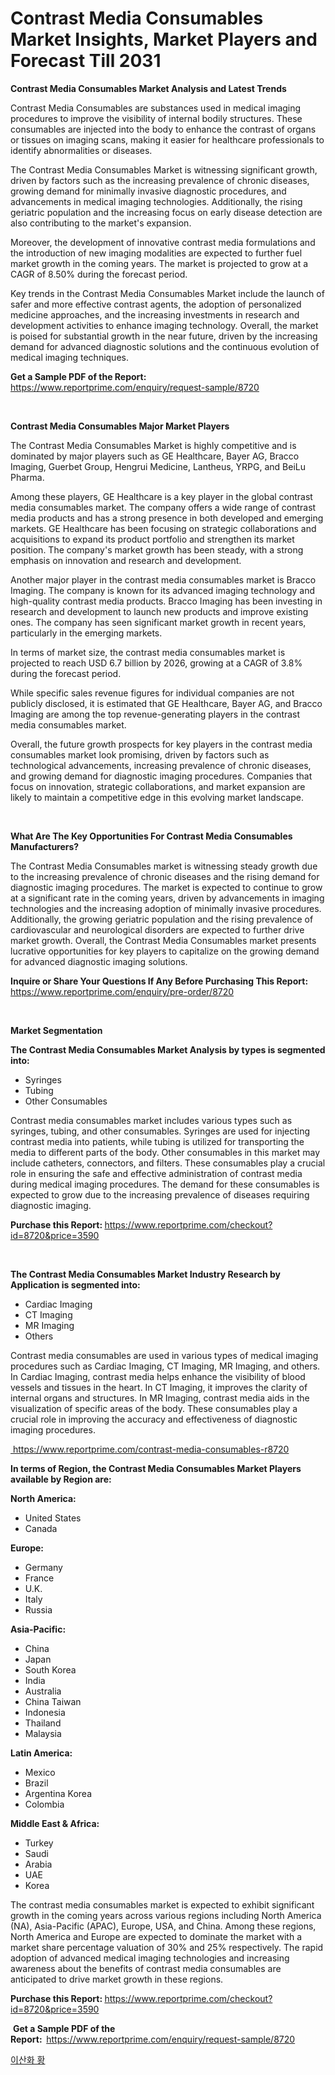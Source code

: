 <p><h1>Contrast Media Consumables Market Insights, Market Players and Forecast Till 2031</h1></p><p><strong>Contrast Media Consumables Market Analysis and Latest Trends</strong></p>
<p><p>Contrast Media Consumables are substances used in medical imaging procedures to improve the visibility of internal bodily structures. These consumables are injected into the body to enhance the contrast of organs or tissues on imaging scans, making it easier for healthcare professionals to identify abnormalities or diseases.</p><p>The Contrast Media Consumables Market is witnessing significant growth, driven by factors such as the increasing prevalence of chronic diseases, growing demand for minimally invasive diagnostic procedures, and advancements in medical imaging technologies. Additionally, the rising geriatric population and the increasing focus on early disease detection are also contributing to the market's expansion.</p><p>Moreover, the development of innovative contrast media formulations and the introduction of new imaging modalities are expected to further fuel market growth in the coming years. The market is projected to grow at a CAGR of 8.50% during the forecast period.</p><p>Key trends in the Contrast Media Consumables Market include the launch of safer and more effective contrast agents, the adoption of personalized medicine approaches, and the increasing investments in research and development activities to enhance imaging technology. Overall, the market is poised for substantial growth in the near future, driven by the increasing demand for advanced diagnostic solutions and the continuous evolution of medical imaging techniques.</p></p>
<p><strong>Get a Sample PDF of the Report:&nbsp;</strong> <a href="https://www.reportprime.com/enquiry/request-sample/8720">https://www.reportprime.com/enquiry/request-sample/8720</a></p>
<p>&nbsp;</p>
<p><strong>Contrast Media Consumables Major Market Players</strong></p>
<p><p>The Contrast Media Consumables Market is highly competitive and is dominated by major players such as GE Healthcare, Bayer AG, Bracco Imaging, Guerbet Group, Hengrui Medicine, Lantheus, YRPG, and BeiLu Pharma.</p><p>Among these players, GE Healthcare is a key player in the global contrast media consumables market. The company offers a wide range of contrast media products and has a strong presence in both developed and emerging markets. GE Healthcare has been focusing on strategic collaborations and acquisitions to expand its product portfolio and strengthen its market position. The company's market growth has been steady, with a strong emphasis on innovation and research and development.</p><p>Another major player in the contrast media consumables market is Bracco Imaging. The company is known for its advanced imaging technology and high-quality contrast media products. Bracco Imaging has been investing in research and development to launch new products and improve existing ones. The company has seen significant market growth in recent years, particularly in the emerging markets.</p><p>In terms of market size, the contrast media consumables market is projected to reach USD 6.7 billion by 2026, growing at a CAGR of 3.8% during the forecast period.</p><p>While specific sales revenue figures for individual companies are not publicly disclosed, it is estimated that GE Healthcare, Bayer AG, and Bracco Imaging are among the top revenue-generating players in the contrast media consumables market.</p><p>Overall, the future growth prospects for key players in the contrast media consumables market look promising, driven by factors such as technological advancements, increasing prevalence of chronic diseases, and growing demand for diagnostic imaging procedures. Companies that focus on innovation, strategic collaborations, and market expansion are likely to maintain a competitive edge in this evolving market landscape.</p></p>
<p>&nbsp;</p>
<p><strong>What Are The Key Opportunities For Contrast Media Consumables Manufacturers?</strong></p>
<p><p>The Contrast Media Consumables market is witnessing steady growth due to the increasing prevalence of chronic diseases and the rising demand for diagnostic imaging procedures. The market is expected to continue to grow at a significant rate in the coming years, driven by advancements in imaging technologies and the increasing adoption of minimally invasive procedures. Additionally, the growing geriatric population and the rising prevalence of cardiovascular and neurological disorders are expected to further drive market growth. Overall, the Contrast Media Consumables market presents lucrative opportunities for key players to capitalize on the growing demand for advanced diagnostic imaging solutions.</p></p>
<p><strong>Inquire or Share Your Questions If Any Before Purchasing This Report:</strong> <a href="https://www.reportprime.com/enquiry/pre-order/8720">https://www.reportprime.com/enquiry/pre-order/8720</a></p>
<p>&nbsp;</p>
<p><strong>Market Segmentation</strong></p>
<p><strong>The Contrast Media Consumables Market Analysis by types is segmented into:</strong></p>
<p><ul><li>Syringes</li><li>Tubing</li><li>Other Consumables</li></ul></p>
<p><p>Contrast media consumables market includes various types such as syringes, tubing, and other consumables. Syringes are used for injecting contrast media into patients, while tubing is utilized for transporting the media to different parts of the body. Other consumables in this market may include catheters, connectors, and filters. These consumables play a crucial role in ensuring the safe and effective administration of contrast media during medical imaging procedures. The demand for these consumables is expected to grow due to the increasing prevalence of diseases requiring diagnostic imaging.</p></p>
<p><strong>Purchase this Report:&nbsp;</strong><a href="https://www.reportprime.com/checkout?id=8720&price=3590">https://www.reportprime.com/checkout?id=8720&price=3590</a></p>
<p>&nbsp;</p>
<p><strong>The Contrast Media Consumables Market Industry Research by Application is segmented into:</strong></p>
<p><ul><li>Cardiac Imaging</li><li>CT Imaging</li><li>MR Imaging</li><li>Others</li></ul></p>
<p><p>Contrast media consumables are used in various types of medical imaging procedures such as Cardiac Imaging, CT Imaging, MR Imaging, and others. In Cardiac Imaging, contrast media helps enhance the visibility of blood vessels and tissues in the heart. In CT Imaging, it improves the clarity of internal organs and structures. In MR Imaging, contrast media aids in the visualization of specific areas of the body. These consumables play a crucial role in improving the accuracy and effectiveness of diagnostic imaging procedures.</p></p>
<p><a href="https://www.reportprime.com/contrast-media-consumables-r8720">&nbsp;https://www.reportprime.com/contrast-media-consumables-r8720</a></p>
<p><strong>In terms of Region, the Contrast Media Consumables Market Players available by Region are:</strong></p>
<p>
    <p> <strong> North America: </strong>
        <ul>
            <li>United States</li>
            <li>Canada</li>
        </ul>
        </p> 
    <p> <strong> Europe: </strong>
        <ul>
            <li>Germany</li>
            <li>France</li>
            <li>U.K.</li>
            <li>Italy</li>
            <li>Russia</li>
        </ul>
        </p> 
    <p> <strong> Asia-Pacific: </strong>
        <ul>
            <li>China</li>
            <li>Japan</li>
            <li>South Korea</li>
            <li>India</li>
            <li>Australia</li>
            <li>China Taiwan</li>
            <li>Indonesia</li>
            <li>Thailand</li>
            <li>Malaysia</li>
        </ul>
        </p> 
    <p> <strong> Latin America: </strong>
        <ul>
            <li>Mexico</li>
            <li>Brazil</li>
            <li>Argentina Korea</li>
            <li>Colombia</li>
        </ul>
        </p> 
    <p> <strong> Middle East & Africa: </strong>
        <ul>
            <li>Turkey</li>
            <li>Saudi</li>
            <li>Arabia</li>
            <li>UAE</li>
            <li>Korea</li>
        </ul>
    </p>
    </p>
<p><p>The contrast media consumables market is expected to exhibit significant growth in the coming years across various regions including North America (NA), Asia-Pacific (APAC), Europe, USA, and China. Among these regions, North America and Europe are expected to dominate the market with a market share percentage valuation of 30% and 25% respectively. The rapid adoption of advanced medical imaging technologies and increasing awareness about the benefits of contrast media consumables are anticipated to drive market growth in these regions.</p></p>
<p><strong>Purchase this Report: </strong><a href="https://www.reportprime.com/checkout?id=8720&price=3590">https://www.reportprime.com/checkout?id=8720&price=3590</a></p>
<p>&nbsp;<strong>Get a Sample PDF of the Report:&nbsp;&nbsp;</strong><a href="https://www.reportprime.com/enquiry/request-sample/8720">https://www.reportprime.com/enquiry/request-sample/8720</a></p>
<p><strong></strong></p>
<p><p><a href="https://github.com/mpodehpw07370073/Market-Research-Report-List-1/blob/main/621222421092.md">이산화 황</a></p></p>